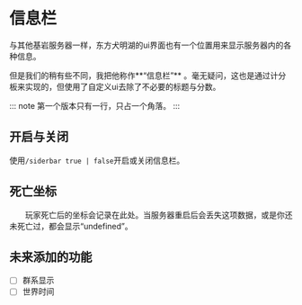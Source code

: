 # 信息栏
与其他基岩服务器一样，东方犬明湖的ui界面也有一个位置用来显示服务器内的各种信息。  

但是我们的稍有些不同，我把他称作**“信息栏”**  。毫无疑问，这也是通过计分板来实现的，但使用了自定义ui去除了不必要的标题与分数。  

::: note
第一个版本只有一行，只占一个角落。
:::

## 开启与关闭
使用`/siderbar true | false`开启或关闭信息栏。

## 死亡坐标
　　玩家死亡后的坐标会记录在此处。当服务器重启后会丢失这项数据，或是你还未死亡过，都会显示“undefined”。

## 未来添加的功能
- [ ] 群系显示
- [ ] 世界时间
